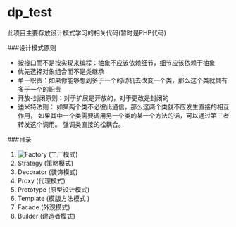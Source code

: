 # dp_test
此项目主要存放设计模式学习的相关代码(暂时是PHP代码)

###设计模式原则
* 按接口而不是按实现来编程：抽象不应该依赖细节，细节应该依赖于抽象
* 优先选择对象组合而不是类继承
* 单一职责：如果你能够想到多于一个的动机去改变一个类，那么这个类就具有多于一个的职责
* 开放-封闭原则：对于扩展是开放的，对于更改是封闭的
* 迪米特法则：
如果两个类不必彼此通信，那么这两个类就不应发生直接的相互作用，
如果其中一个类需要调用另一个类的某一个方法的话，可以通过第三者转发这个调用。
强调类直接的松耦合。

###目录
1. ![Factory](https://github.com/lkxiaolou/dp_test/tree/master/Factory) (工厂模式)
1. Strategy (策略模式)
1. Decorator (装饰模式)
1. Proxy (代理模式)
1. Prototype (原型设计模式)
1. Template (模版方法模式 )
1. Facade (外观模式)
1. Builder (建造者模式)
